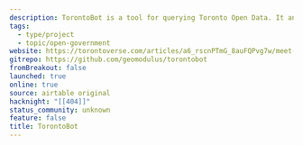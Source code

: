 ```yaml
---
description: TorontoBot is a tool for querying Toronto Open Data. It answers questions either on the command line or as a Discord bot.
tags:
  - type/project
  - topic/open-government
website: https://torontoverse.com/articles/a6_rscnPTmG_8auFQPvg7w/meet-torontobot-torontoverses-ai-powered-municipal
gitrepo: https://github.com/geomodulus/torontobot
fromBreakout: false
launched: true
online: true
source: airtable original
hacknight: "[[404]]"
status_community: unknown
feature: false
title: TorontoBot
---
```


